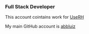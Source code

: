 ### Full Stack Developer

This account cointains work for [UseRH](https://github.com/userh-dev)

My main GitHub account is [abbluiz](https://github.com/abbluiz)
